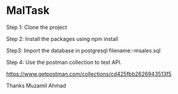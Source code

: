 # MalTask

Step 1: Clone the project


Step 2: Install the packages
 using npm install
 
 
 Step3: Import the database in postgresql
    filename:-msales.sql
 
 
 Step 4: Use the postman collection to test API.
 
 https://www.getpostman.com/collections/cd425fbb2626943513f5
 
 
 Thanks
 Muzamil Ahmad
